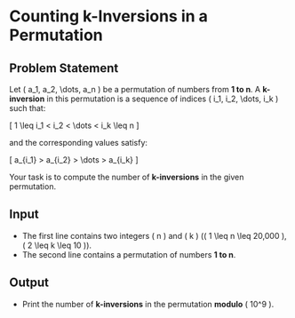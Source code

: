 # **Counting k-Inversions in a Permutation**

## **Problem Statement**
Let \( a_1, a_2, \dots, a_n \) be a permutation of numbers from **1 to n**. A **k-inversion** in this permutation is a sequence of indices \( i_1, i_2, \dots, i_k \) such that:

\[
1 \leq i_1 < i_2 < \dots < i_k \leq n
\]

and the corresponding values satisfy:

\[
a_{i_1} > a_{i_2} > \dots > a_{i_k}
\]

Your task is to compute the number of **k-inversions** in the given permutation.

## **Input**
- The first line contains two integers \( n \) and \( k \) (\( 1 \leq n \leq 20,000 \), \( 2 \leq k \leq 10 \)).
- The second line contains a permutation of numbers **1 to n**.

## **Output**
- Print the number of **k-inversions** in the permutation **modulo** \( 10^9 \).
